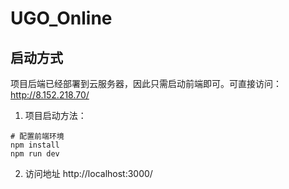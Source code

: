 # UGO_Online



## 启动方式

项目后端已经部署到云服务器，因此只需启动前端即可。可直接访问：http://8.152.218.70/

1. 项目启动方法：

```shell
# 配置前端环境
npm install
npm run dev
```

2. 访问地址 http://localhost:3000/
